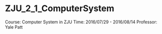 # ZJU_2_1_ComputerSystem
Course: Computer System in ZJU Time: 2016/07/29 - 2016/08/14 Professor: Yale Patt
